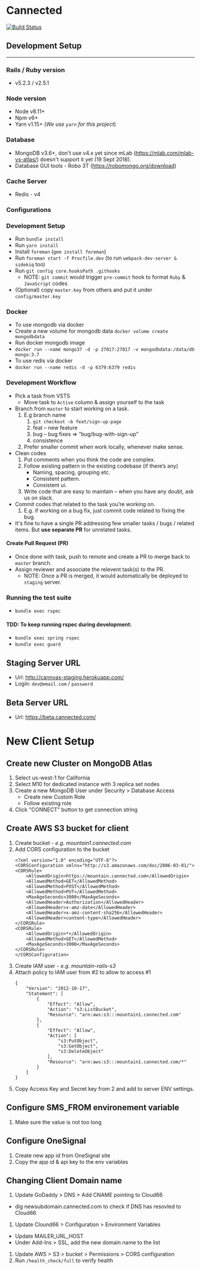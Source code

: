 Cannected
==============
[![Build Status](https://cannvas.visualstudio.com/c5c40111-3553-4535-aa8a-164a734fe30a/_apis/build/status/1)](https://cannvas.visualstudio.com/c5c40111-3553-4535-aa8a-164a734fe30a/_apis/build/status/1)


## Development Setup
---

### Rails / Ruby version
* v5.2.3 / v2.5.1

### Node version
- Node v8.11+
- Npm v6+
- Yarn v1.15+ (*We use `yarn` for this project*)

### Database
* MongoDB v3.6+, don't use v4.x yet since mLab (https://mlab.com/mlab-vs-atlas/) doesn't support it yet (19 Sept 2018).
* Database GUI tools - Robo 3T (https://robomongo.org/download)

### Cache Server
* Redis - v4

### Configurations

### Development Setup
* Run `bundle install`
* Run `yarn install`
* Install `foreman` (`gem install foreman`)
* Run `foreman start -f Procfile.dev` (to run `webpack-dev-server & sidekiq` too)
* Run `git config core.hooksPath .githooks`
    * NOTE: `git commit` would trigger `pre-commit` hook to format `Ruby` & `JavaScript` codes
* (Optional) copy `master.key` from others and put it under `config/master.key`

### Docker
* To use mongodb via docker
* Create a new volume for mongodb data `docker volume create mongodbdata`
* Run docker mongodb image
* `docker run --name mongo37 -d -p 27017:27017 -v mongodbdata:/data/db mongo:3.7`
* To use redis via docker
* `docker run --name redis -d -p 6379:6379 redis`

### Development Workflow
* Pick a task from VSTS
    * Move task to `Active` column & assign yourself to the task
* Branch from `master` to start working on a task.
  1. E.g branch name
      1.  `git checkout –b feat/sign-up-page`
      2.  feat – new feature
      3.  bug – bug fixes => “bug/bug-with-sign-up”
      4.  consistence
  2. Prefer smaller commit when work locally, whenever make sense.
* Clean codes
    1.  Put comments when you think the code are complex.
    2.  Follow existing pattern in the existing codebase (if there’s any)
        - Naming, spacing, grouping etc.
        - Consistent pattern.
        - Consistent ui.
    3.  Write code that are easy to maintain – when you have any doubt, ask us on slack.
* Commit codes that related to the task you’re working on.
    1.  E.g. if working on a bug fix, just commit code related to fixing the bug.
* It's fine to have a single PR addressing few smaller tasks / bugs / related items. But **use separate PR** for unrelated tasks.

#### Create Pull Request (PR)
* Once done with task, push to remote and create a PR to merge back to `master` branch.
* Assign reviewer and associate the relevent task(s) to the PR.
    * NOTE: Once a PR is merged, it would automatically be deployed to `staging` server.

### Running the test suite
* `bundle exec rspec`

#### TDD: To keep running rspec during development: 
* `bundle exec spring rspec`
* `bundle exec guard`

## Staging Server URL
- Url: http://cannvas-staging.herokuapp.com/
- Login: `dev@email.com` / `password`

## Beta Server URL
- Url: https://beta.cannected.com/


# New Client Setup

## Create new Cluster on MongoDB Atlas
1. Select us-west-1 for California
1. Select M10 for dedicated instance with 3 replica set nodes
1. Create a new MongoDB User under Security > Database Access
    - Create new Custom Role
    - Follow existing role
1. Click "CONNECT" button to get connection string

## Create AWS S3 bucket for client
1. Create bucket - *e.g. mountain1.cannected.com*
1. Add CORS configuration to the bucket
    ```
    <?xml version="1.0" encoding="UTF-8"?>
    <CORSConfiguration xmlns="http://s3.amazonaws.com/doc/2006-03-01/">
    <CORSRule>
        <AllowedOrigin>https://mountain.cannected.com</AllowedOrigin>
        <AllowedMethod>GET</AllowedMethod>
        <AllowedMethod>POST</AllowedMethod>
        <AllowedMethod>PUT</AllowedMethod>
        <MaxAgeSeconds>3000</MaxAgeSeconds>
        <AllowedHeader>Authorization</AllowedHeader>
        <AllowedHeader>x-amz-date</AllowedHeader>
        <AllowedHeader>x-amz-content-sha256</AllowedHeader>
        <AllowedHeader>content-type</AllowedHeader>
    </CORSRule>
    <CORSRule>
        <AllowedOrigin>*</AllowedOrigin>
        <AllowedMethod>GET</AllowedMethod>
        <MaxAgeSeconds>3000</MaxAgeSeconds>
    </CORSRule>
    </CORSConfiguration>
    ```
1. Create IAM user - *e.g. mountain-rails-s3*
1. Attach policy to IAM user from #2 to allow to access #1
    ```
    {
        "Version": "2012-10-17",
        "Statement": [
            {
                "Effect": "Allow",
                "Action": "s3:ListBucket",
                "Resource": "arn:aws:s3:::mountain1.cannected.com"
            },
            {
                "Effect": "Allow",
                "Action": [
                    "s3:PutObject",
                    "s3:GetObject",
                    "s3:DeleteObject"
                ],
                "Resource": "arn:aws:s3:::mountain1.cannected.com/*"
            }
        ]
    }
    ```
1. Copy Access Key and Secret key from 2 and add to server ENV settings.

## Configure SMS_FROM environement variable
1. Make sure the value is not too long

## Configure OneSignal
1. Create new app id from OneSignal site
1. Copy the app id & api key to the env variables

## Changing Client Domain name
1. Update GoDaddy > DNS > Add CNAME pointing to Cloud66
  - dig newsubdomain.cannected.com to check if DNS has resovled to Cloud66
1. Update Clound66 > Configuration > Environment Variables
  - Update MAILER_URL_HOST
  - Under Add-Ins > SSL, add the new domain name to the list 
1. Update AWS > S3 >  bucket > Permissions > CORS configuration
1. Run `/health_check/full` to verify health
